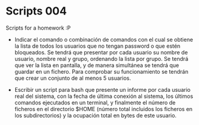 Scripts 004
===========

Scripts for a homework :P

* Indicar el comando o combinación de comandos con el cual se obtiene la lista de todos los usuarios que no tengan password o que estén bloqueados. Se tendrá que presentar por cada usuario su nombre de usuario, nombre real y grupo, ordenando la lista por grupo. Se tendrá que ver la lista en pantalla, y de manera simultánea se tendrá que guardar en un fichero. Para comprobar su funcionamiento se tendrán que crear un conjunto de al menos 5 usuarios.

* Escribir un script para bash que presente un informe por cada usuario real del sistema, con la fecha de última conexión al sistema, los últimos comandos ejecutados en un terminal, y finalmente el número de ficheros en el directorio $HOME (número total incluidos los ficheros en los subdirectorios) y la ocupación total en bytes de este usuario.
